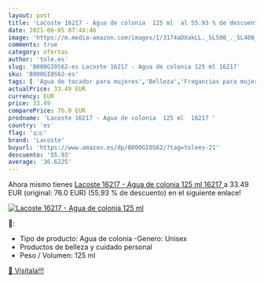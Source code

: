 ```yaml
---
layout: post
title: 'Lacoste 16217 - Agua de colonia  125 ml  al 55.93 % de descuento'
date: 2021-06-05 07:44:46
image: 'https://m.media-amazon.com/images/I/3174aDXakLL._SL500_._SL400_.jpg'
comments: true
category: ofertas
author: 'tole.es'
slug: 'B000GI0S62-es Lacoste 16217 - Agua de colonia 125 ml 16217'
sku: 'B000GI0S62-es'
tags: [ 'Agua de tocador para mujeres','Belleza','Fragancias para mujeres','Perfumes y fragancias','agua','colonia','de','lacoste', ]
actualPrice: 33.49 EUR
currency: EUR
price: 33.49
comparePrice: 76.0 EUR
prodname: 'Lacoste 16217 - Agua de colonia  125 ml  16217 '
country: 'es'
flag: '🇪🇸'
brand: 'Lacoste'
buyurl: 'https://www.amazon.es/dp/B000GI0S62/?tag=tolees-21'
descuento: '55.93'
average: '36.6225'
---
```


Ahora mismo tienes [Lacoste 16217 - Agua de colonia  125 ml  16217 ](https://www.amazon.es/dp/B000GI0S62/?tag=tolees-21) a 33.49 EUR (original: 76.0 EUR) (55.93 %  de descuento) en el siguiente enlace!

[![Lacoste 16217 - Agua de colonia  125 ml ](https://m.media-amazon.com/images/I/3174aDXakLL._SL500_._SL400_.jpg)](https://www.amazon.es/dp/B000GI0S62/?tag=tolees-21)

🔎:

- Tipo de producto: Agua de colonia -Genero: Unisex
- Productos de belleza y cuidado personal
- Peso / Volumen: 125 ml

[🛒 Visítala!!!](https://www.amazon.es/dp/B000GI0S62/?tag=tolees-21)
